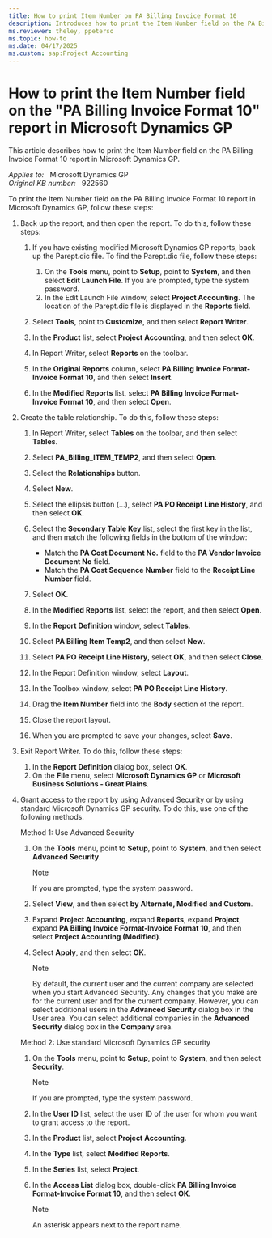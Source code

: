 ```yaml
---
title: How to print Item Number on PA Billing Invoice Format 10 
description: Introduces how to print the Item Number field on the PA Billing Invoice Format 10 report in Microsoft Dynamics GP.
ms.reviewer: theley, ppeterso
ms.topic: how-to
ms.date: 04/17/2025
ms.custom: sap:Project Accounting
---
```

# How to print the Item Number field on the "PA Billing Invoice Format 10" report in Microsoft Dynamics GP

This article describes how to print the Item Number field on the PA Billing Invoice Format 10 report in Microsoft Dynamics GP.

_Applies to:_ &nbsp; Microsoft Dynamics GP  
_Original KB number:_ &nbsp; 922560

To print the Item Number field on the PA Billing Invoice Format 10 report in Microsoft Dynamics GP, follow these steps:

1. Back up the report, and then open the report. To do this, follow these steps:

   1. If you have existing modified Microsoft Dynamics GP reports, back up the Parept.dic file. To find the Parept.dic file, follow these steps:

      1. On the **Tools** menu, point to **Setup**, point to **System**, and then select **Edit Launch File**. If you are prompted, type the system password.
      2. In the Edit Launch File window, select **Project Accounting**. The location of the Parept.dic file is displayed in the **Reports** field.

   2. Select **Tools**, point to **Customize**, and then select **Report Writer**.
   3. In the **Product** list, select **Project Accounting**, and then select **OK**.
   4. In Report Writer, select **Reports** on the toolbar.
   5. In the **Original Reports** column, select **PA Billing Invoice Format-Invoice Format 10**, and then select **Insert**.
   6. In the **Modified Reports** list, select **PA Billing Invoice Format-Invoice Format 10**, and then select **Open**.

2. Create the table relationship. To do this, follow these steps:

    1. In Report Writer, select **Tables** on the toolbar, and then select **Tables**.

    2. Select **PA_Billing_ITEM_TEMP2**, and then select **Open**.
    3. Select the **Relationships** button.
    4. Select **New**.
    5. Select the ellipsis button (...), select **PA PO Receipt Line History**, and then select **OK**.
    6. Select the **Secondary Table Key** list, select the first key in the list, and then match the following fields in the bottom of the window:

        - Match the **PA Cost Document No.** field to the **PA Vendor Invoice Document No** field.
        - Match the **PA Cost Sequence Number** field to the **Receipt Line Number** field.

    7. Select **OK**.
    8. In the **Modified Reports** list, select the report, and then select **Open**.
    9. In the **Report Definition** window, select **Tables**.
    10. Select **PA Billing Item Temp2**, and then select **New**.
    11. Select **PA PO Receipt Line History**, select **OK**, and then select **Close**.
    12. In the Report Definition window, select **Layout**.
    13. In the Toolbox window, select **PA PO Receipt Line History**.
    14. Drag the **Item Number** field into the **Body** section of the report.
    15. Close the report layout.
    16. When you are prompted to save your changes, select **Save**.

3. Exit Report Writer. To do this, follow these steps:

    1. In the **Report Definition** dialog box, select **OK**.
    2. On the **File** menu, select **Microsoft Dynamics GP** or **Microsoft Business Solutions - Great Plains**.

4. Grant access to the report by using Advanced Security or by using standard Microsoft Dynamics GP security. To do this, use one of the following methods.

   Method 1: Use Advanced Security

    1. On the **Tools** menu, point to **Setup**, point to **System**, and then select **Advanced Security**.

       > [!NOTE]
       > If you are prompted, type the system password.

    2. Select **View**, and then select **by Alternate, Modified and Custom**.
    3. Expand **Project Accounting**, expand **Reports**, expand **Project**, expand **PA Billing Invoice Format-Invoice Format 10**, and then select **Project Accounting (Modified)**.
    4. Select **Apply**, and then select **OK**.

        > [!NOTE]
        > By default, the current user and the current company are selected when you start Advanced Security. Any changes that you make are for the current user and for the current company. However, you can select additional users in the **Advanced Security** dialog box in the User area. You can select additional companies in the **Advanced Security** dialog box in the **Company** area.

    Method 2: Use standard Microsoft Dynamics GP security

    1. On the **Tools** menu, point to **Setup**, point to **System**, and then select **Security**.

       > [!NOTE]
       > If you are prompted, type the system password.

    2. In the **User ID** list, select the user ID of the user for whom you want to grant access to the report.
    3. In the **Product** list, select **Project Accounting**.
    4. In the **Type** list, select **Modified Reports**.
    5. In the **Series** list, select **Project**.
    6. In the **Access List** dialog box, double-click **PA Billing Invoice Format-Invoice Format 10**, and then select **OK**.

       > [!NOTE]
       > An asterisk appears next to the report name.
